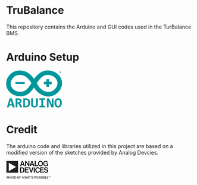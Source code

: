 # TruBalance

This repository contains the Arduino and GUI codes used in the TurBalance BMS.


# Arduino Setup
<img src="images/arduino.png" width="150" height="100">


# Credit

The arduino code and libraries utilized in this project are based on a modified version of the sketches provided by Analog Devcies. 

![](images/analogDevices.png)

